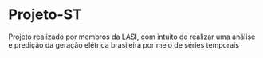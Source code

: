 # Projeto-ST
Projeto realizado por membros da LASI, com intuito de realizar uma análise e predição da geração elétrica brasileira por meio de séries temporais
